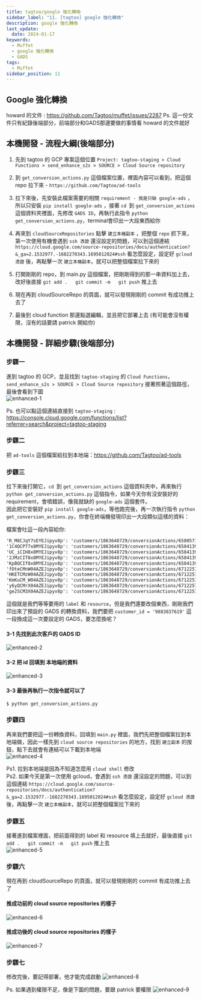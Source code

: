 ```yaml
---
title: tagtoo/google 強化轉換
sidebar_label: "11. [tagtoo] google 強化轉換"
description: google 強化轉換
last_update:
  date: 2024-01-17
keywords:
  - Muffet
  - google 強化轉換
  - GADS
tags:
  - Muffet
sidebar_position: 11
---
```




## Google 強化轉換

howard 的文件 : https://github.com/Tagtoo/muffet/issues/2287
Ps. 這一份文件只有紀錄後端部分，前端部分和GADS那邊要做的事情看 howard 的文件就好

## 本機開發 - 流程大綱(後端部分)

1. 先到 tagtoo 的 GCP 專案這個位置  `Project: tagtoo-staging > Cloud Functions > send_enhance_s2s > SOURCE > Cloud Source repository`
2. 到 `get_conversion_actions.py` 這個檔案位置，裡面內容可以看到，把這個repo 拉下來 - `https://github.com/Tagtoo/ad-tools`
3. 拉下來後，先安裝此檔案需要的相關 `requirement - 我是只缺 google-ads` ，所以只安裝 `pip install google-ads` ，接著 `cd `到 `get_conversion_actions` 這個資料夾裡面，先修改 `GADS ID`，再執行此指令 `python get_conversion_actions.py`，terminal會印出一大段東西給你


4. 再來到 `cloudSourceRepositories` 點擊 `建立本機副本` ，把整個 `repo` 抓下來，第一次使用有機會遇到 `ssh 憑證` 還沒設定的問題，可以到這個連結 `https://cloud.google.com/source-repositories/docs/authentication?&_ga=2.1532977.-1682270343.1695012024#ssh` 看怎麼設定，設定好 `gcloud 憑證` 後，再點擊一次 `建立本機副本`，就可以把整個檔案拉下來的
5. 打開剛剛的 repo，到 main.py 這個檔案，把剛剛得到的那一串資料加上去，改好後直接 `git add .   git commit -m   git push` 推上去
6. 現在再到 cloudSourceRepo 的頁面，就可以發現剛剛的 commit 有成功推上去了
7. 最後到 cloud function 那邊點選編輯，並且把它部署上去 (有可能會沒有權限，沒有的話要請 patrick 開給你)


## 本機開發 - 詳細步驟(後端部分)

### 步驟一
進到 tagtoo 的 GCP，並且找到 `tagtoo-staging` 的 `Cloud Functions`，`send_enhance_s2s > SOURCE > Cloud Source repository` 接著照著這個路徑，最後會看到下圖   
![enhanced-1](./img/enhanced%20-%201%20-%20cloudSourceRepositories%20.png)   

Ps. 也可以點這個連結直接到 `tagtoo-staging` : https://console.cloud.google.com/functions/list?referrer=search&project=tagtoo-staging   

### 步驟二

把 `ad-tools` 這個檔案給拉到本地端：https://github.com/Tagtoo/ad-tools   

### 步驟三

拉下來後打開它，`cd `到 `get_conversion_actions` 這個資料夾中，再來執行 `python get_conversion_actions.py` 這個指令，如果今天你有沒安裝好的 requirement，會噴錯誤，像我就缺的 `google-ads` 這個套件。    
因此把它安裝好 `pip install google-ads`，等他跑完後，再一次執行指令 `python get_conversion_actions.py`，你會在終端機發現印出一大段類似這樣的資料：   

檔案會吐這一段內容給你:
```md
'R_M8CJqY7sEYEJipyv8p': 'customers/1863648729/conversionActions/6580571162',  # cocomelody  購買
'1C4QCP77x8MYEJipyv8p': 'customers/1863648729/conversionActions/6584139262',  # add to cart
'UC_iCIH8x8MYEJipyv8p': 'customers/1863648729/conversionActions/6584139265',  # checkout
'2JMzCIT8x8MYEJipyv8p': 'customers/1863648729/conversionActions/6584139268',  # view item
'KpBQCIf8x8MYEJipyv8p': 'customers/1863648729/conversionActions/6584139271',  # page view
'fOteCMnW04AZEJipyv8p': 'customers/1863648729/conversionActions/6712257353',  # 25 %
'HKETCMzW04AZEJipyv8p': 'customers/1863648729/conversionActions/6712257356',  # 50 %
'KmKuCM_W04AZEJipyv8p': 'customers/1863648729/conversionActions/6712257359',  # 75 %
'y6yQCMrX04AZEJipyv8p': 'customers/1863648729/conversionActions/6712257482',  # 100 %
'ge2SCM3X04AZEJipyv8p': 'customers/1863648729/conversionActions/6712257485',  # 次要 學習事件動作
```

這個就是我們等等要用的 `label` 和 `resource`，但是我們還要改個東西，剛剛我們印出來了預設的 GADS 的轉換資料，我們要把 `customer_id = '9883037619'` 這一段換成這一次要設定的 GADS，要怎麼換呢？  

#### 3-1 先找到此次客戶的 GADS ID
![enhanced-2](./img/enhanced%20-%202%20-%20where-GADS-ID.png)

#### 3-2 把 id 回填到 本地端的資料
![enhanced-3](./img/enhanced%20-%203%20-%20revise-GADS-ID.png)

#### 3-3 最後再執行一次指令就可以了
```shell
$ python get_conversion_actions.py
```


### 步驟四
再來我們要把這一份轉換資料，回填到 `main.py` 裡面，我們先把整個檔案拉到本地端做，因此一樣先到 `cloud source repositories` 的地方，找到 `建立副本` 的按鈕，點下去就會有連結可以下載到本地端   
![enhanced-4](./img/enhanced%20-%204%20-%20clone%20main.py%20file.png)   

Ps1. 拉到本地端是因為不知道怎麼用 `cloud shell` 修改   
Ps2. 如果今天是第一次使用 gcloud，會遇到 `ssh 憑證` 還沒設定的問題，可以到這個連結 `https://cloud.google.com/source-repositories/docs/authentication?&_ga=2.1532977.-1682270343.1695012024#ssh` 看怎麼設定，設定好 `gcloud 憑證` 後，再點擊一次 `建立本機副本`，就可以把整個檔案拉下來的   


### 步驟五

接著進到檔案裡面，把前面得到的 label 和 resource 填上去就好，最後直接 `git add .   git commit -m   git push` 推上去  
![enhanced-5](./img/enhanced%20-%205%20-%20detail.png)   



### 步驟六

現在再到 cloudSourceRepo 的頁面，就可以發現剛剛的 commit 有成功推上去了


#### 推成功前的 cloud source repositories 的樣子
![enhanced-6](./img/enhanced%20-%206%20-%20local%20push%20before.png)


#### 推成功後的 cloud source repositories 的樣子
![enhanced-7](./img/enhanced%20-%207%20-%20local%20push%20final.png)

### 步驟七

修改完後，要記得部署，他才能完成啟動
![enhanced-8](./img/enhanced%20-%208%20-%20deploy.png)

Ps. 如果遇到權限不足，像是下圖的問題，要跟 patrick 要權限
![enhanced-9](./img/enhanced%20-%209%20-%20deploy權限不足.png)





